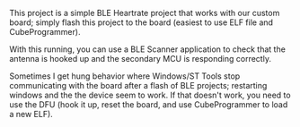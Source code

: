 This project is a simple BLE Heartrate project that works with our custom
board; simply flash this project to the board (easiest to use ELF file and
CubeProgrammer). 

With this running, you can use a BLE Scanner application to check that the
antenna is hooked up and the secondary MCU is responding correctly.

Sometimes I get hung behavior where Windows/ST Tools stop communicating with
the board after a flash of BLE projects; restarting windows and the the device seem to work.
If that doesn't work, you need to use the DFU (hook it up, reset the board, and
use CubeProgrammer to load a new ELF).

